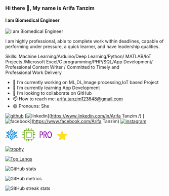 ### Hi there 👋, My name is Arifa Tanzim
#### I am Biomedical Engineer
![I am Biomedical Engineer](https://media.licdn.com/dms/image/D5616AQGAQ2KjEr3VOA/profile-displaybackgroundimage-shrink_350_1400/0/1719935757388?e=1725494400&v=beta&t=rdkWZ-wncHcGafGm0L9FAz7ZBPby5oVrGB0wqcQ6380)

I am highly professional, able to complete work within deadlines, capable of performing under pressure, a quick learner, and have leadership qualities.

Skills: Machine Learning/Arduino/Deep Learning/Python/ MATLAB/IoT Projects /Microsoft Excel/C programming/PHP/SQL/App Development/ Professional Content Writer / Committed to Timely and Professional Work Delivery

- 🔭 I’m currently working on ML,DL,Image processing,IoT based Project 
- 🌱 I’m currently learning App Development 
- 👯 I’m looking to collaborate on GitHub 
- 📫 How to reach me: arifa.tanzim123648@gmail.com 
- 😄 Pronouns: She 


[<img src='https://cdn.jsdelivr.net/npm/simple-icons@3.0.1/icons/github.svg' alt='github' height='40'>](https://github.com/Arifatanzim)  [<img src='https://cdn.jsdelivr.net/npm/simple-icons@3.0.1/icons/linkedin.svg' alt='linkedin' height='40'>](https://www.linkedin.com/in/Arifa Tanzim  /)  [<img src='https://cdn.jsdelivr.net/npm/simple-icons@3.0.1/icons/facebook.svg' alt='facebook' height='40'>](https://www.facebook.com/Arifa Tanzim)  [<img src='https://cdn.jsdelivr.net/npm/simple-icons@3.0.1/icons/instagram.svg' alt='instagram' height='40'>](https://www.instagram.com/arifatanzim/)  

<a href='https://archiveprogram.github.com/'><img src='https://raw.githubusercontent.com/acervenky/animated-github-badges/master/assets/acbadge.gif' width='40' height='40'></a> <a href='https://docs.github.com/en/developers'><img src='https://raw.githubusercontent.com/acervenky/animated-github-badges/master/assets/devbadge.gif' width='40' height='40'></a> <a href='https://github.com/pricing'><img src='https://raw.githubusercontent.com/acervenky/animated-github-badges/master/assets/pro.gif' width='40' height='40'></a> <a href='https://stars.github.com/'><img src='https://raw.githubusercontent.com/acervenky/animated-github-badges/master/assets/starbadge.gif' width='35' height='35'></a> 

[![trophy](https://github-profile-trophy.vercel.app/?username=Arifatanzim)](https://github.com/ryo-ma/github-profile-trophy)

[![Top Langs](https://github-readme-stats.vercel.app/api/top-langs/?username=Arifatanzim)](https://github.com/anuraghazra/github-readme-stats)

![GitHub stats](https://github-readme-stats.vercel.app/api?username=Arifatanzim&show_icons=true&count_private=true)  

![GitHub metrics](https://metrics.lecoq.io/Arifatanzim)  

![GitHub streak stats](https://streak-stats.demolab.com/?user=Arifatanzim)  

